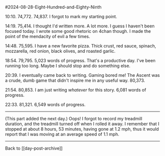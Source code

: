 #2024-08-28-Eight-Hundred-and-Eighty-Ninth

10:10.  74,772.  74,837.  I forgot to mark my starting point.

14:19.  75,414.  I thought I'd written more.  A lot more.  I guess I haven't been focused today.  I wrote some good rhetoric on 4chan though.  I made the point of the mendacity of evil a few times.

14:48.  75,595.  I have a new favorite pizza.  Thick crust, red sauce, spinach, mozzarella, red onion, black olives, and roasted garlic.

18:54.  79,795.  5,023 words of progress.  That's a productive day.  I've been running too long.  Maybe I should stop and do something else.

20:39.  I eventually came back to writing.  Gaming bored me!  The Ascent was a crude, dumb game that didn't inspire me in any useful way.  80,373.

21:54.  80,853.  I am just writing *whatever* for this story.  6,081 words of progress.

22:33.  81,321.  6,549 words of progress.

---
(This part added the next day.)  Oops!  I forgot to record my treadmill duration, and the treadmill turned off when I rolled it away.  I remember that I stopped at about 8 hours, 53 minutes, having gone at 1.2 mph, thus it would report that I was moving at an average speed of 1.1 mph.

---
Back to [[day-post-archive]]